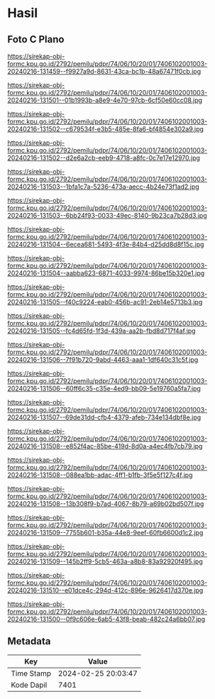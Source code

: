 # Hasil

## Foto C Plano

https://sirekap-obj-formc.kpu.go.id/2792/pemilu/pdpr/74/06/10/20/01/7406102001003-20240216-131459--f9927a9d-8631-43ca-bc1b-48a67471f0cb.jpg

https://sirekap-obj-formc.kpu.go.id/2792/pemilu/pdpr/74/06/10/20/01/7406102001003-20240216-131501--01b1993b-a8e9-4e70-97cb-6cf50e60cc08.jpg

https://sirekap-obj-formc.kpu.go.id/2792/pemilu/pdpr/74/06/10/20/01/7406102001003-20240216-131502--c679534f-e3b5-485e-8fa6-bf4854e302a9.jpg

https://sirekap-obj-formc.kpu.go.id/2792/pemilu/pdpr/74/06/10/20/01/7406102001003-20240216-131502--d2e6a2cb-eeb9-4718-a8fc-0c7e17e12970.jpg

https://sirekap-obj-formc.kpu.go.id/2792/pemilu/pdpr/74/06/10/20/01/7406102001003-20240216-131503--1bfa1c7a-5236-473a-aecc-4b24e73f1ad2.jpg

https://sirekap-obj-formc.kpu.go.id/2792/pemilu/pdpr/74/06/10/20/01/7406102001003-20240216-131503--6bb24f93-0033-49ec-8140-9b23ca7b28d3.jpg

https://sirekap-obj-formc.kpu.go.id/2792/pemilu/pdpr/74/06/10/20/01/7406102001003-20240216-131504--6ecea681-5493-4f3e-84b4-d25dd8d8f15c.jpg

https://sirekap-obj-formc.kpu.go.id/2792/pemilu/pdpr/74/06/10/20/01/7406102001003-20240216-131504--aabba623-6871-4033-9974-86be15b320e1.jpg

https://sirekap-obj-formc.kpu.go.id/2792/pemilu/pdpr/74/06/10/20/01/7406102001003-20240216-131505--f40c9224-eab0-456b-ac91-2eb14e5713b3.jpg

https://sirekap-obj-formc.kpu.go.id/2792/pemilu/pdpr/74/06/10/20/01/7406102001003-20240216-131505--fc4d65fd-1f3d-439a-aa2b-fbd8d717f4af.jpg

https://sirekap-obj-formc.kpu.go.id/2792/pemilu/pdpr/74/06/10/20/01/7406102001003-20240216-131506--7f91b720-9abd-4463-aaa1-1df640c31c5f.jpg

https://sirekap-obj-formc.kpu.go.id/2792/pemilu/pdpr/74/06/10/20/01/7406102001003-20240216-131506--60ff6c35-c35e-4ed9-bb09-5e19760a5fa7.jpg

https://sirekap-obj-formc.kpu.go.id/2792/pemilu/pdpr/74/06/10/20/01/7406102001003-20240216-131507--69de31dd-cfb4-4379-afeb-734e134dbf8e.jpg

https://sirekap-obj-formc.kpu.go.id/2792/pemilu/pdpr/74/06/10/20/01/7406102001003-20240216-131508--e852f4ac-85be-419d-8d0a-a4ec4fb7cb79.jpg

https://sirekap-obj-formc.kpu.go.id/2792/pemilu/pdpr/74/06/10/20/01/7406102001003-20240216-131508--088ea1bb-adac-4ff1-b1fb-3f5e5f127c4f.jpg

https://sirekap-obj-formc.kpu.go.id/2792/pemilu/pdpr/74/06/10/20/01/7406102001003-20240216-131508--13b308f9-b7ad-4067-8b79-a69b02bd507f.jpg

https://sirekap-obj-formc.kpu.go.id/2792/pemilu/pdpr/74/06/10/20/01/7406102001003-20240216-131509--7755b601-b35a-44e8-9eef-60fb6600d1c2.jpg

https://sirekap-obj-formc.kpu.go.id/2792/pemilu/pdpr/74/06/10/20/01/7406102001003-20240216-131509--145b2ff9-5cb5-463a-a8b8-83a92920f495.jpg

https://sirekap-obj-formc.kpu.go.id/2792/pemilu/pdpr/74/06/10/20/01/7406102001003-20240216-131510--e01dce4c-294d-412c-896e-9626417d370e.jpg

https://sirekap-obj-formc.kpu.go.id/2792/pemilu/pdpr/74/06/10/20/01/7406102001003-20240216-131500--0f9c606e-6ab5-43f8-beab-482c24a6bb07.jpg


## Metadata

| Key        | Value               |
| ---------- | ------------------- |
| Time Stamp | 2024-02-25 20:03:47 |
| Kode Dapil | 7401                |



